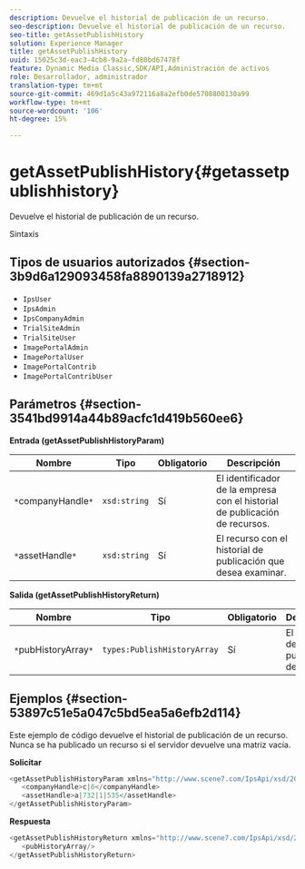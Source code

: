 ```yaml
---
description: Devuelve el historial de publicación de un recurso.
seo-description: Devuelve el historial de publicación de un recurso.
seo-title: getAssetPublishHistory
solution: Experience Manager
title: getAssetPublishHistory
uuid: 15025c3d-eac3-4cb8-9a2a-fd80bd67478f
feature: Dynamic Media Classic,SDK/API,Administración de activos
role: Desarrollador, administrador
translation-type: tm+mt
source-git-commit: 469d1a5c43a972116a8a2efb0de5708800130a99
workflow-type: tm+mt
source-wordcount: '106'
ht-degree: 15%

---
```



# getAssetPublishHistory{#getassetpublishhistory}

Devuelve el historial de publicación de un recurso.

Sintaxis

## Tipos de usuarios autorizados {#section-3b9d6a129093458fa8890139a2718912}

* `IpsUser`
* `IpsAdmin`
* `IpsCompanyAdmin`
* `TrialSiteAdmin`
* `TrialSiteUser`
* `ImagePortalAdmin`
* `ImagePortalUser`
* `ImagePortalContrib`
* `ImagePortalContribUser`

## Parámetros {#section-3541bd9914a44b89acfc1d419b560ee6}

**Entrada (getAssetPublishHistoryParam)**

| Nombre | Tipo | Obligatorio | Descripción |
|---|---|---|---|
| `*`companyHandle`*` | `xsd:string` | Sí | El identificador de la empresa con el historial de publicación de recursos. |
| `*`assetHandle`*` | `xsd:string` | Sí | El recurso con el historial de publicación que desea examinar. |

**Salida (getAssetPublishHistoryReturn)**

| Nombre | Tipo | Obligatorio | Descripción |
|---|---|---|---|
| `*`pubHistoryArray`*` | `types:PublishHistoryArray` | Sí | El historial de publicación del recurso. |

## Ejemplos {#section-53897c51e5a047c5bd5ea5a6efb2d114}

Este ejemplo de código devuelve el historial de publicación de un recurso. Nunca se ha publicado un recurso si el servidor devuelve una matriz vacía.

**Solicitar**

```java
<getAssetPublishHistoryParam xmlns="http://www.scene7.com/IpsApi/xsd/2008-01-15">
   <companyHandle>c|6</companyHandle>
   <assetHandle>a|732|1|535</assetHandle>
</getAssetPublishHistoryParam>
```

**Respuesta**

```java
<getAssetPublishHistoryReturn xmlns="http://www.scene7.com/IpsApi/xsd/2008-01-15">
   <pubHistoryArray/>
</getAssetPublishHistoryReturn>
```

